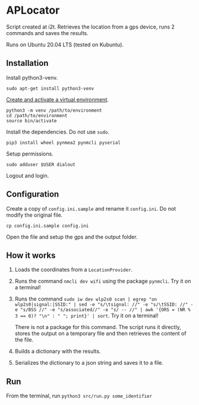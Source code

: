 # APLocator

Script created at i2t. Retrieves the location from a gps device, runs 2 commands and saves the results.

Runs on Ubuntu 20.04 LTS (tested on Kubuntu).

## Installation

Install python3-venv.

```
sudo apt-get install python3-venv
```

[Create and activate a virtual environment](https://docs.python.org/3/library/venv.html).

```
python3 -m venv /path/to/environment
cd /path/to/environment
source bin/activate
```

Install the dependencies. Do not use `sudo`.

```
pip3 install wheel pynmea2 pynmcli pyserial
```

Setup permissions.

```
sudo adduser $USER dialout
```

Logout and login.

## Configuration

Create a copy of `config.ini.sample` and rename it `config.ini`. Do not modify the original file.

```
cp config.ini.sample config.ini
```

Open the file and setup the gps and the output folder.

## How it works

1. Loads the coordinates from a `LocationProvider`.
2. Runs the command `nmcli dev wifi` using the package `pynmcli`. Try it on a terminal!
3. Runs the command `sudo iw dev wlp2s0 scan | egrep "on wlp2s0|signal:|SSID:" | sed -e "s/\tsignal: //" -e "s/\tSSID: //" -e "s/BSS //" -e "s/associated//" -e "s/ -- //" | awk '{ORS = (NR % 3 == 0)? "\n" : " "; print}' | sort`. Try it on a terminal!

    There is not a package for this command. The script runs it directly, stores the output on a temporary file and then retrieves the content of the file.

4. Builds a dictionary with the results.
5. Serializes the dictionary to a json string and saves it to a file.

## Run

From the terminal, run `python3 src/run.py some_identifier`
